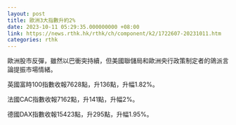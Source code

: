 ```yaml
---
layout: post
title: 歐洲3大指數升約2%
date: 2023-10-11 05:29:35.000000000 +08:00
link: https://news.rthk.hk/rthk/ch/component/k2/1722607-20231011.htm
categories: rthk
---
```


歐洲股市反彈，雖然以巴衝突持續，但美國聯儲局和歐洲央行政策制定者的鴿派言論提振市場情緒。

英國富時100指數收報7628點，升136點，升幅1.82%。

法國CAC指數收報7162點，升141點，升幅2%。

德國DAX指數收報15423點，升295點，升幅1.95%。
